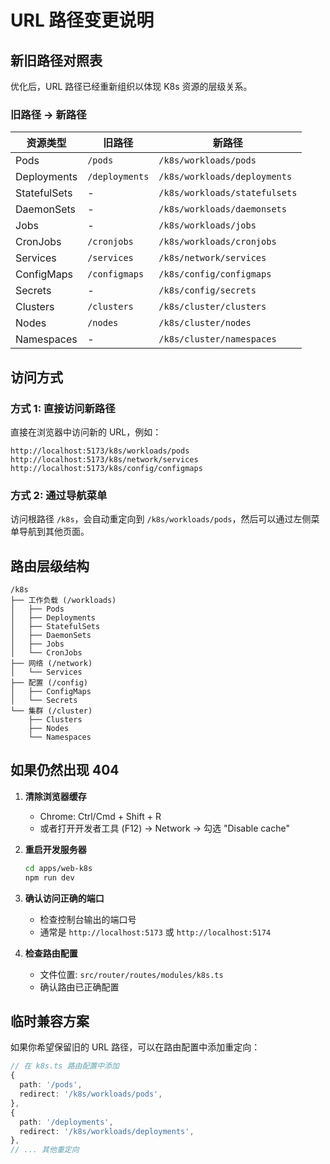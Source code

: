 # URL 路径变更说明

## 新旧路径对照表

优化后，URL 路径已经重新组织以体现 K8s 资源的层级关系。

### 旧路径 → 新路径

| 资源类型 | 旧路径 | 新路径 |
|---------|--------|--------|
| Pods | `/pods` | `/k8s/workloads/pods` |
| Deployments | `/deployments` | `/k8s/workloads/deployments` |
| StatefulSets | - | `/k8s/workloads/statefulsets` |
| DaemonSets | - | `/k8s/workloads/daemonsets` |
| Jobs | - | `/k8s/workloads/jobs` |
| CronJobs | `/cronjobs` | `/k8s/workloads/cronjobs` |
| Services | `/services` | `/k8s/network/services` |
| ConfigMaps | `/configmaps` | `/k8s/config/configmaps` |
| Secrets | - | `/k8s/config/secrets` |
| Clusters | `/clusters` | `/k8s/cluster/clusters` |
| Nodes | `/nodes` | `/k8s/cluster/nodes` |
| Namespaces | - | `/k8s/cluster/namespaces` |

## 访问方式

### 方式 1: 直接访问新路径

直接在浏览器中访问新的 URL，例如：

```
http://localhost:5173/k8s/workloads/pods
http://localhost:5173/k8s/network/services
http://localhost:5173/k8s/config/configmaps
```

### 方式 2: 通过导航菜单

访问根路径 `/k8s`，会自动重定向到 `/k8s/workloads/pods`，然后可以通过左侧菜单导航到其他页面。

## 路由层级结构

```
/k8s
├── 工作负载 (/workloads)
│   ├── Pods
│   ├── Deployments
│   ├── StatefulSets
│   ├── DaemonSets
│   ├── Jobs
│   └── CronJobs
├── 网络 (/network)
│   └── Services
├── 配置 (/config)
│   ├── ConfigMaps
│   └── Secrets
└── 集群 (/cluster)
    ├── Clusters
    ├── Nodes
    └── Namespaces
```

## 如果仍然出现 404

1. **清除浏览器缓存**
   - Chrome: Ctrl/Cmd + Shift + R
   - 或者打开开发者工具 (F12) → Network → 勾选 "Disable cache"

2. **重启开发服务器**
   ```bash
   cd apps/web-k8s
   npm run dev
   ```

3. **确认访问正确的端口**
   - 检查控制台输出的端口号
   - 通常是 `http://localhost:5173` 或 `http://localhost:5174`

4. **检查路由配置**
   - 文件位置: `src/router/routes/modules/k8s.ts`
   - 确认路由已正确配置

## 临时兼容方案

如果你希望保留旧的 URL 路径，可以在路由配置中添加重定向：

```typescript
// 在 k8s.ts 路由配置中添加
{
  path: '/pods',
  redirect: '/k8s/workloads/pods',
},
{
  path: '/deployments',
  redirect: '/k8s/workloads/deployments',
},
// ... 其他重定向
```

